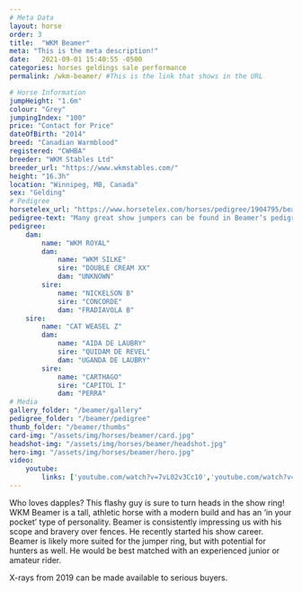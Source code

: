 ```yaml
---
# Meta Data
layout: horse
order: 3
title:  "WKM Beamer"
meta: "This is the meta description!"
date:   2021-09-01 15:40:55 -0500
categories: horses geldings sale performance
permalink: /wkm-beamer/ #This is the link that shows in the URL

# Horse Information
jumpHeight: "1.6m"
colour: "Grey"
jumpingIndex: "100"
price: "Contact for Price"
dateOfBirth: "2014"
breed: "Canadian Warmblood"
registered: "CWHBA"
breeder: "WKM Stables Ltd"
breeder_url: "https://www.wkmstables.com/"
height: "16.3h"
location: "Winnipeg, MB, Canada"
sex: "Gelding"
# Pedigree
horsetelex_url: "https://www.horsetelex.com/horses/pedigree/1904795/beamer"
pedigree-text: "Many great show jumpers can be found in Beamer’s pedigree including: Carthago Z, Quidam de Revel, Darco, and Voltaire."
pedigree:
    dam: 
        name: "WKM ROYAL"
        dam:
            name: "WKM SILKE"
            sire: "DOUBLE CREAM XX"
            dam: "UNKNOWN"
        sire: 
            name: "NICKELSON B"
            sire: "CONCORDE"
            dam: "FRADIAVOLA B"
    sire: 
        name: "CAT WEASEL Z"
        dam: 
            name: "AIDA DE LAUBRY"
            sire: "QUIDAM DE REVEL"
            dam: "UGANDA DE LAUBRY"
        sire:
            name: "CARTHAGO"
            sire: "CAPITOL I"
            dam: "PERRA"
# Media
gallery_folder: "/beamer/gallery"
pedigree_folder: "/beamer/pedigree"
thumb_folder: "/beamer/thumbs"
card-img: "/assets/img/horses/beamer/card.jpg"
headshot-img: "/assets/img/horses/beamer/headshot.jpg"
hero-img: "/assets/img/horses/beamer/hero.jpg"
video:
    youtube:
        links: ['youtube.com/watch?v=7vL02v3Cc10','youtube.com/watch?v=iQrQrCm5Jbo','youtube.com/watch?v=fL9mM4v32r0']
---
```


Who loves dapples? This flashy guy is sure to turn heads in the show ring! WKM Beamer is a tall, athletic horse with a modern build and has an ‘in your pocket’ type of personality. Beamer is consistently impressing us with his scope and bravery over fences. He recently started his show career. Beamer is likely more suited for the jumper ring, but with potential for hunters as well. He would be best matched with an experienced junior or amateur rider.

X-rays from 2019 can be made available to serious buyers.